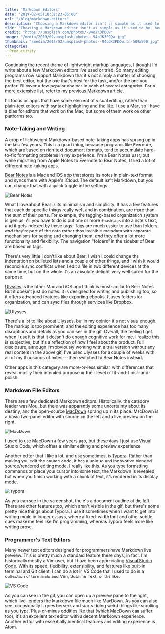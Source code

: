 ```yaml
---
title: 'Markdown Editors'
date: "2019-02-05T18:39:23-05:00"
url: "/blog/markdown-editors"
description: "Choosing a Markdown editor isn't as simple as it used to be, because there are now many excellent options for different purposes."
tldr: "Choosing a Markdown editor isn't as simple as it used to be, because there are now many excellent options for different purposes. In this article I review editors for note-taking and writing, editing a single Markdown file with a live-updating preview, and Markdown preview panes built into programming code editors."
credit: "https://unsplash.com/photos/-94oJK3PDQw"
image: "/media/2019/02/unsplash-photos--94oJK3PDQw.jpg"
thumbnail: "/media/2019/02/unsplash-photos--94oJK3PDQw.tn-500x500.jpg"
categories:
- Productivity
---
```

Continuing the recent theme of lightweight markup languages, I thought I'd write about a few Markdown editors I've used or tried.
So many editing programs now support Markdown that it's not simply a matter of choosing the best editor, but the one that's best for the task, and/or the one you prefer.
I'll cover a few popular choices in each of several categories.
For a more extensive list, refer to my previous [Markdown](/blog/markdown/) article.
<!--more-->

I'll focus on apps that have some element of visual editing, rather than plain-text editors with syntax highlighting and the like.
I use a Mac, so I have a bias for editors that work on the Mac, but some of them work on other platforms too.

### Note-Taking and Writing

A crop of lightweight Markdown-based note-taking apps has sprung up in the last few years.
This is a good thing, because programs like Evernote, which are based on rich-text document formats, tend to accumulate hard-to-fix formatting problems in my experience.
I'm a Bear Notes user, but while migrating from Apple Notes to Evernote to Bear Notes, I tried a lot of different note-taking apps.

[Bear Notes](https://bear.app/) is a Mac and iOS app that stores its notes in plain-text format and syncs them with Apple's iCloud.
The default isn't Markdown, but you can change that with a quick toggle in the settings.

![Bear Notes](/media/2019/02/bear-notes.gif)

What I love about Bear is its minimalism and simplicity.
It has a few features that each do specific things really well, and in combination, are more than the sum of their parts.
For example, the tagging-based organization system is genius.
All you have to do is put one or more `#hashtags` into a note's text, and it gets indexed by those tags.
Tags are much easier to use than folders, *and* they're part of the note rather than invisible metadata with separate mechanisms for seeing and changing them, *and* they offer a lot more functionality and flexibility.
The navigation "folders" in the sidebar of Bear are based on tags.

There's very little I don't like about Bear; I wish I could change the indentation on bulleted lists and a couple of other things, and I wish it would reconcile sync conflicts when I edit a file in two different devices at the same time, but on the whole it's an absolute delight, very well suited for the purpose.

[Ulysses](https://ulysses.app/) is the other Mac and iOS app I think is most similar to Bear Notes.
But it doesn't just do notes: it is designed for writing and publishing too, so it offers advanced features like exporting ebooks.
It uses folders for organization, and can sync files through services like Dropbox.

![Ulysses](/media/2019/02/ulysses.gif)

There's a lot to like about Ulysses, but in my opinion it's not visual enough.
The markup is too prominent, and the editing experience has too many disruptions and details as you can see in the gif.
Overall, the feeling I get when I use it is that it doesn't do enough cognitive work for me.
I realize this is subjective, but it's a reflection of how I feel about the product.
Full disclosure, although I'm obviously working with a trial version without any real content in the above gif, I've used Ulysses for a couple of weeks with all of my thousands of notes---then switched to Bear Notes instead.

Other apps in this category are more-or-less similar, with differences that reveal mostly their intended purpose or their level of fit-and-finish-and-polish.

### Markdown File Editors

There are a few dedicated Markdown editors.
Historically, the category leader was Mou, but there was apparently some uncertainty about its destiny, and the open-source [MacDown](https://macdown.uranusjr.com/) sprang up in its place.
MacDown is a basic two-panel editor with source on the left and a live preview on the right.

![MacDown](/media/2019/02/macdown.gif)

I used to use MacDown a few years ago, but these days I just use Visual Studio Code, which offers a similar editing and preview experience.

Another editor that I like a lot, and use sometimes, is [Typora](https://typora.io/).
Rather than making you edit the source code, it has a unique and innovative blended source/rendered editing mode.
I really like this.
As you type formatting commands or place your cursor into some text, the Markdown is revealed, but when you finish working with a chunk of text, it's rendered in its display mode.

![Typora](/media/2019/02/typora.gif)

As you can see in the screenshot, there's a document outline at the left.
There are other features too, which aren't visible in the gif, but there's some pretty nice things about Typora.
I use it sometimes when I want to get into writing mode in longer essays, where a fixed-width font and other subtle cues make me feel like I'm programming, whereas Typora feels more like writing prose.

### Programmer's Text Editors

Many newer text editors designed for programmers have Markdown live preview.
This is pretty much a standard feature these days, in fact.
I'm historically mostly a Vim user, but I have been appreciating [Visual Studio Code](https://code.visualstudio.com/).
With its speed, flexibility, extensibility, and features like built-in terminal and Git client, I can do a lot in VS Code that I used to do in a collection of terminals and Vim, Sublime Text, or the like.

![VS Code](/media/2019/02/vscode.gif)

As you can see in the gif, you can open up a preview pane to the right, which live-renders the Markdown file much like MacDown.
As you can also see, occasionally it goes berserk and starts doing weird things like scrolling as you type.
Plus-or-minus oddities like that (which MacDown can suffer too), it's an excellent text editor with a decent Markdown experience.
Another editor with essentially identical features and editing experience is [Atom](https://atom.io/).
